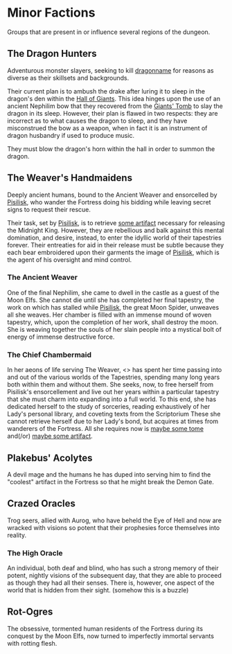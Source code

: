 # Minor Factions
Groups that are present in or influence several regions of the dungeon.

## The Dragon Hunters
Adventurous monster slayers, seeking to kill [dragonname]() for reasons as diverse as their skillsets and backgrounds.

Their current plan is to ambush the drake after luring it to sleep in the dragon's den within the [Hall of Giants](../regions/lower-fortress.md#hall-of-giants). This idea hinges upon the use of an ancient Nephilim bow that they recovered from the [Giants' Tomb](../regions/subterrain.md#giants-tomb) to slay the dragon in its sleep. However, their plan is flawed in two respects: they are incorrect as to what causes the dragon to sleep, and they have misconstrued the bow as a weapon, when in fact it is an instrument of dragon husbandry if used to produce music.

They must blow the dragon's horn within the hall in order to summon the dragon.


## The Weaver's Handmaidens
Deeply ancient humans, bound to the Ancient Weaver and ensorcelled by [Pisilisk](), who wander the Fortress doing his bidding while leaving secret signs to request their rescue.

Their task, set by [Pisilisk](), is to retrieve [some artifact]() necessary for releasing the Midnight King. However, they are rebellious and balk against this mental domination, and desire, instead, to enter the idyllic world of their tapestries forever. Their entreaties for aid in their release must be subtle because they each bear embroidered upon their garments the image of [Pisilisk](), which is the agent of his oversight and mind control.

### The Ancient Weaver
One of the final Nephilim, she came to dwell in the castle as a guest of the Moon Elfs. She cannot die until she has completed her final tapestry, the work on which has stalled while [Pisilisk](), the great Moon Spider, unweaves all she weaves. Her chamber is filled with an immense mound of woven tapestry, which, upon the completion of her work, shall destroy the moon. She is weaving together the souls of her slain people into a mystical bolt of energy of immense destructive force.

### The Chief Chambermaid
In her aeons of life serving The Weaver, <> has spent her time passing into and out of the various worlds of the Tapestries, spending many long years both within them and without them. She seeks, now, to free herself from Pisilisk's ensorcellement and live out her years within a particular tapestry that she must charm into expanding into a full world. To this end, she has dedicated herself to the study of sorceries, reading exhaustively of her Lady's personal library, and coveting texts from the Scriptorium These she cannot retrieve herself due to her Lady's bond, but acquires at times from wanderers of the Fortress. All she requires now is [maybe some tome]() and(/or) [maybe some artifact]().


## Plakebus' Acolytes
A devil mage and the humans he has duped into serving him to find the "coolest" artifact in the Fortress so that he might break the Demon Gate.


## Crazed Oracles
Trog seers, allied with Aurog, who have beheld the Eye of Hell and now are wracked with visions so potent that their prophesies force themselves into reality.

### The High Oracle
An individual, both deaf and blind, who has such a strong memory of their potent, nightly visions of the subsequent day, that they are able to proceed as though they had all their senses. There is, however, one aspect of the world that is hidden from their sight. (somehow this is a buzzle)


## Rot-Ogres
The obsessive, tormented human residents of the Fortress during its conquest by the Moon Elfs, now turned to imperfectly immortal servants with rotting flesh.


